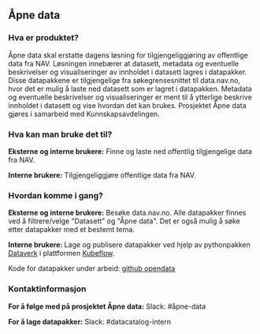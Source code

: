 ## Åpne data

### Hva er produktet?
Åpne data skal erstatte dagens løsning for tilgjengeliggjøring av offentlige data fra NAV.
Løsningen innebærer at datasett, metadata og eventuelle beskrivelser og visualiseringer av innholdet i datasett lagres i datapakker.
Disse datapakkene er tilgjengelige fra søkegrensesnittet til data.nav.no, hvor det er mulig å laste ned datasett som er lagret i datapakken.
Metadata og eventuelle beskrivelser og visualiseringer er ment til å ytterlige beskrive innholdet i datasett og vise hvordan det kan brukes. 
Prosjektet Åpne data gjøres i samarbeid med Kunnskapsavdelingen.

### Hva kan man bruke det til?
**Eksterne og interne brukere:** Finne og laste ned offentlig tilgjengelige data fra NAV.

**Interne brukere:**  Tilgjengeliggjøre offentlige data fra NAV.

### Hvordan komme i gang?
**Eksterne og interne brukere:** Besøke data.nav.no. Alle datapakker finnes ved å filtrere/velge "Datasett" og "Åpne data". Det er også mulig å søke etter datapakker med et bestemt tema.

**Interne brukere:** Lage og publisere datapakker ved hjelp av pythonpakken [Dataverk](https://github.com/navikt/nada/blob/master/content/analyseplattform/dataverk/README.md) i plattformen [Kubeflow](https://github.com/navikt/nada/tree/master/content/analyseplattform/kubeflow).

Kode for datapakker under arbeid: [github opendata](https://github.com/navikt/opendata)

### Kontaktinformasjon
**For å følge med på prosjektet Åpne data:** Slack: #åpne-data

**For å lage datapakker:** Slack: #datacatalog-intern
